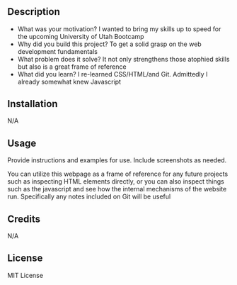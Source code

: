 # <University of Utah Prework Study Guide Webpage>

## Description

- What was your motivation? I wanted to bring my skills up to speed for the upcoming University of Utah Bootcamp
- Why did you build this project? To get a solid grasp on the web development fundamentals
- What problem does it solve? It not only strengthens those atophied skills but also is a great frame of reference
- What did you learn? I re-learned CSS/HTML/and Git. Admittedly I already somewhat knew Javascript

## Installation

N/A

## Usage

Provide instructions and examples for use. Include screenshots as needed.

You can utilize this webpage as a frame of reference for any future projects such as inspecting HTML elements directly,
or you can also inspect things such as the javascript and see how the internal mechanisms of the website run.
Specifically any notes included on Git will be useful

## Credits

N/A

## License

MIT License
